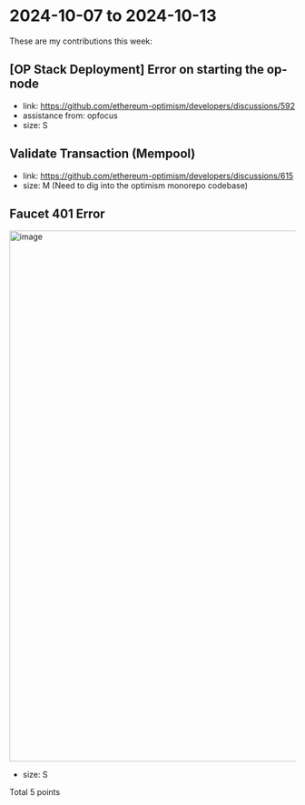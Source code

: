 # 2024-10-07 to 2024-10-13

These are my contributions this week:

## [OP Stack Deployment] Error on starting the op-node
* link: https://github.com/ethereum-optimism/developers/discussions/592
* assistance from: opfocus
* size: S

## Validate Transaction (Mempool)
* link: https://github.com/ethereum-optimism/developers/discussions/615
* size: M (Need to dig into the optimism monorepo codebase)

## Faucet 401 Error

<img width="934" alt="image" src="https://github.com/user-attachments/assets/ed3c8661-174a-48ec-b1df-d99ea9206b47" />

* size: S

Total 5 points
